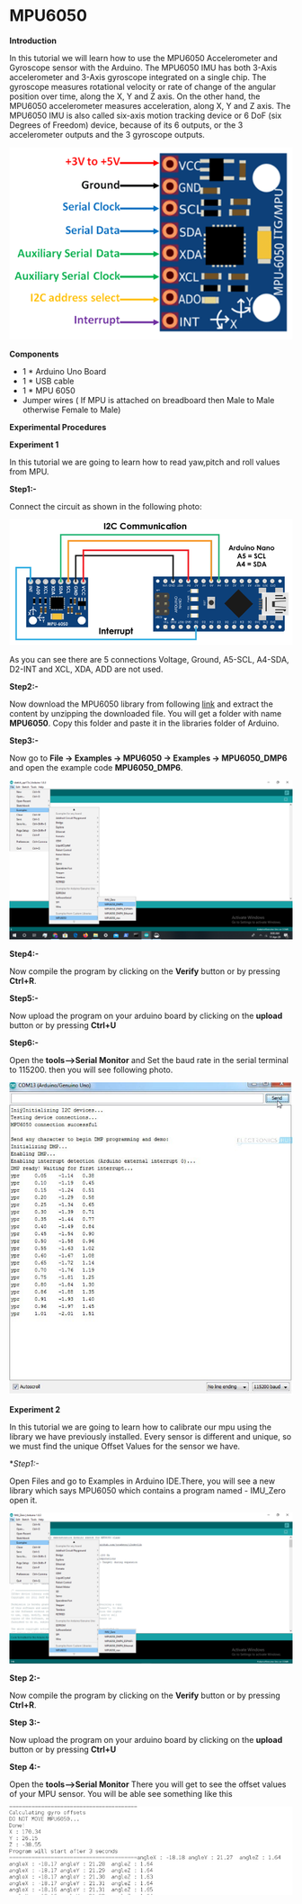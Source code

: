# MPU6050 

**Introduction**

In this tutorial we will learn how to use the MPU6050 Accelerometer and Gyroscope sensor with the Arduino.
The MPU6050 IMU has both 3-Axis accelerometer and 3-Axis gyroscope integrated on a single chip.
The gyroscope measures rotational velocity or rate of change of the angular position over time, along the X, Y and Z axis.
On the other hand, the MPU6050 accelerometer measures acceleration, along X, Y and Z axis.
The MPU6050 IMU is also called six-axis motion tracking device or 6 DoF (six Degrees of Freedom) device, because of its 6 outputs, or the 3 accelerometer outputs and the 3 gyroscope outputs.

![MPU6050-Pinout.png](/MPU6050/images/MPU6050-Pinout.png)

**Components**

* 1 * Arduino Uno Board
* 1 * USB cable
* 1 * MPU 6050
* Jumper wires ( If MPU is attached on breadboard then Male to Male otherwise Female to Male)

**Experimental Procedures**

**Experiment 1**

In this tutorial we are going to learn how to read yaw,pitch and roll values from MPU.

**Step1:-**

Connect the circuit as shown in the following photo:

![connection](/MPU6050/images/Arduino-and-MPU6050-DMP-Interrupt-pin-circuit.png)

As you can see there are 5 connections Voltage, Ground, A5-SCL, A4-SDA, D2-INT and XCL, XDA, ADD are not used.

**Step2:-**

Now download the MPU6050 library from following [link](https://www.electronicshub.org/wp-content/uploads/2017/11/MPU6050.zip) and extract the content by unzipping the downloaded file. You will get a folder with name **MPU6050**. Copy this folder and paste it in the libraries folder of Arduino.

**Step3:-**

Now go to  **File -> Examples -> MPU6050 -> Examples -> MPU6050_DMP6** and open the example code **MPU6050_DMP6**.


![path](/MPU6050/images/pathMPU.png)

**Step4:-**

Now compile the program by clicking on the **Verify** button or by pressing **Ctrl+R**.

**Step5:-**

Now upload the program on your arduino board by clicking on the **upload** button or by pressing **Ctrl+U**

**Step6:-**

Open the **tools-->Serial Monitor** and Set the baud rate in the serial terminal to 115200.
then you will see following photo.


![serial monitor](/MPU6050/images/MPU6050-Image.jpg)

**Experiment 2**

In this tutorial we are going to learn how to calibrate our mpu using the library we have previously installed.
Every sensor is different and unique, so we must find the unique Offset Values for the sensor we have.

**Step1:-*

Open Files and go to Examples in Arduino IDE.There, you will see a new library which says MPU6050 which contains a program named - 
IMU_Zero open it.

![connection](/MPU6050/images/calibration.png)

**Step 2:-**

Now compile the program by clicking on the **Verify** button or by pressing **Ctrl+R**.

**Step 3:-**

Now upload the program on your arduino board by clicking on the **upload** button or by pressing **Ctrl+U**

**Step 4:-**

Open the **tools-->Serial Monitor** There you will get to see the offset values of your MPU sensor. You will be able see
something like this

![image-5](/MPU6050/images/image-5.png)

